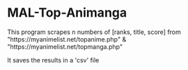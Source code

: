 # MAL-Top-Animanga

<p>This program scrapes n numbers of [ranks, title, score] from "https://myanimelist.net/topanime.php" & "https://myanimelist.net/topmanga.php"</p>
<p>It saves the results in a 'csv' file</p>
